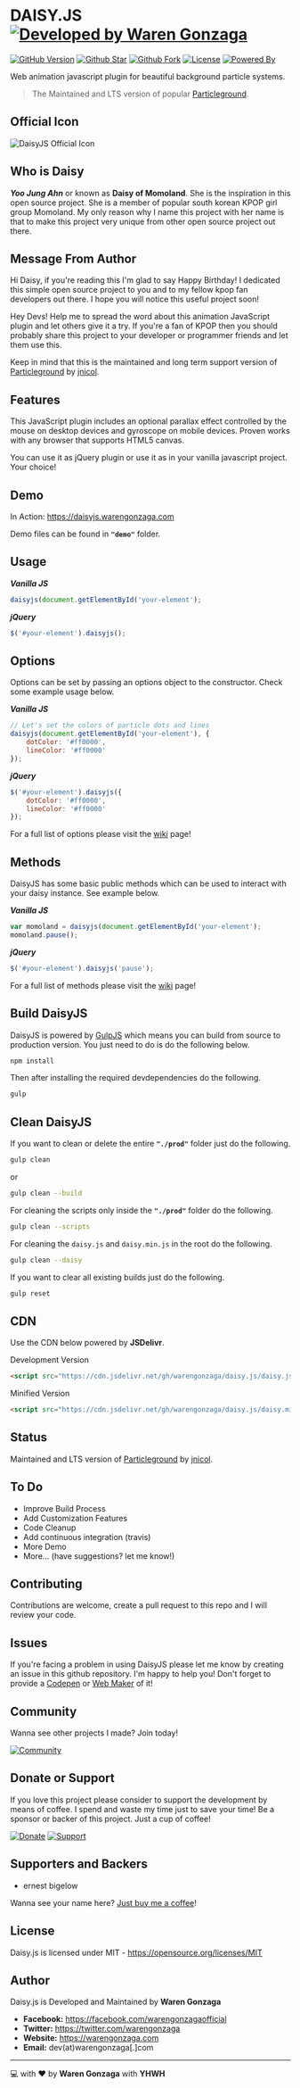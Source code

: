 # DAISY.JS [![Developed by Waren Gonzaga](https://img.shields.io/badge/Developed%20by-Waren%20Gonzaga-blue.svg?longCache=true&style=for-the-badge)](https://facebook.com/warengonzagaofficial)

[![GitHub Version](https://img.shields.io/github/release/WarenGonzaga/daisy.js.svg?style=for-the-badge)](https://github.com/WarenGonzaga/daisy.js/)
[![Github Star](https://img.shields.io/github/stars/WarenGonzaga/daisy.js.svg?style=for-the-badge)](https://github.com/WarenGonzaga/daisy.js)
[![Github Fork](https://img.shields.io/github/forks/WarenGonzaga/daisy.js.svg?style=for-the-badge)](https://github.com/WarenGonzaga/daisy.js)
[![License](https://img.shields.io/github/license/WarenGonzaga/daisy.js.svg?style=for-the-badge)](https://github.com/WarenGonzaga/daisy.js)
[![Powered By](https://img.shields.io/badge/Powered%20By-GulpJS-orange.svg?style=for-the-badge)](https://gulpjs.com)

Web animation javascript plugin for beautiful background particle systems.
> The Maintained and LTS version of popular [Particleground](https://github.com/jnicol/particleground "Particleground").

## Official Icon

![DaisyJS Official Icon](https://avataaars.io/?avatarStyle=Circle&topType=LongHairBigHair&accessoriesType=Blank&hairColor=BrownDark&facialHairType=Blank&clotheType=CollarSweater&clotheColor=Red&eyeType=Happy&eyebrowType=Default&mouthType=Smile&skinColor=Pale)

## Who is Daisy

**_Yoo Jung Ahn_** or known as **Daisy of Momoland**. She is the inspiration in this open source project. She is a member of popular south korean KPOP girl group Momoland. My only reason why I name this project with her name is that to make this project very unique from other open source project out there.

## Message From Author

Hi Daisy, if you're reading this I'm glad to say Happy Birthday! I dedicated this simple open source project to you and to my fellow kpop fan developers out there. I hope you will notice this useful project soon!

Hey Devs! Help me to spread the word about this animation JavaScript plugin and let others give it a try. If you're a fan of KPOP then you should probably share this project to your developer or programmer friends and let them use this.

Keep in mind that this is the maintained and long term support version of [Particleground](https://github.com/jnicol/particleground "Particleground") by [jnicol](https://github.com/jnicol "jnicol").

## Features

This JavaScript plugin includes an optional parallax effect controlled by the mouse on desktop devices and gyroscope on mobile devices. Proven works with any browser that supports HTML5 canvas.

You can use it as jQuery plugin or use it as in your vanilla javascript project. Your choice!

## Demo

In Action: <https://daisyjs.warengonzaga.com>

Demo files can be found in **``"demo"``** folder.

## Usage

**_Vanilla JS_**

```js
daisyjs(document.getElementById('your-element');
```

**_jQuery_**

```js
$('#your-element').daisyjs();
```

## Options

Options can be set by passing an options object to the constructor. Check some example usage below.

**_Vanilla JS_**

```js
// Let's set the colors of particle dots and lines
daisyjs(document.getElementById('your-element'), {
    dotColor: '#ff0000',
    lineColor: '#ff0000'
});
```

**_jQuery_**

```js
$('#your-element').daisyjs({
    dotColor: '#ff0000',
    lineColor: '#ff0000'
});
```

For a full list of options please visit the [wiki](https://github.com/warengonzaga/daisy.js/wiki "Wiki") page!

## Methods

DaisyJS has some basic public methods which can be used to interact with your daisy instance. See example below.

**_Vanilla JS_**

```js
var momoland = daisyjs(document.getElementById('your-element');
momoland.pause();
```

**_jQuery_**

```js
$('#your-element').daisyjs('pause');
```

For a full list of methods please visit the [wiki](https://github.com/warengonzaga/daisy.js/wiki "Wiki") page!

## Build DaisyJS

DaisyJS is powered by [GulpJS](https://gulpjs.com/) which means you can build from source to production version. You just need to do is do the following below.

```bash
npm install
```

Then after installing the required devdependencies do the following.

```bash
gulp
```

## Clean DaisyJS

If you want to clean or delete the entire **``"./prod"``** folder just do the following.

```bash
gulp clean
```

or

```bash
gulp clean --build
```

For cleaning the scripts only inside the **``"./prod"``** folder do the following.

```bash
gulp clean --scripts
```

For cleaning the ``daisy.js`` and ``daisy.min.js`` in the root do the following.

```bash
gulp clean --daisy
```

If you want to clear all existing builds just do the following.

```bash
gulp reset
```

## CDN

Use the CDN below powered by **JSDelivr**.

Development Version

```html
<script src="https://cdn.jsdelivr.net/gh/warengonzaga/daisy.js/daisy.js"></script>
```

Minified Version

```html
<script src="https://cdn.jsdelivr.net/gh/warengonzaga/daisy.js/daisy.min.js"></script>
```

## Status

Maintained and LTS version of [Particleground](https://github.com/jnicol/particleground "Particleground") by [jnicol](https://github.com/jnicol "jnicol").

## To Do

* Improve Build Process
* Add Customization Features
* Code Cleanup
* Add continuous integration (travis)
* More Demo
* More... (have suggestions? let me know!)

## Contributing

Contributions are welcome, create a pull request to this repo and I will review your code.

## Issues

If you're facing a problem in using DaisyJS please let me know by creating an issue in this github repository. I'm happy to help you! Don't forget to provide a [Codepen](https://codepen.io/) or [Web Maker](https://webmaker.app/) of it!

## Community

Wanna see other projects I made? Join today!

[![Community](https://discordapp.com/api/guilds/659684980137656340/widget.png?style=banner2)](https://bmc.xyz/l/wgofficialds)

## Donate or Support

If you love this project please consider to support the development by means of coffee. I spend and waste my time just to save your time! Be a sponsor or backer of this project. Just a cup of coffee!

[![Donate](https://img.shields.io/badge/Donate-PayPal-blue.svg?style=for-the-badge)](https://paypal.me/warengonzagaofficial)
[![Support](https://img.shields.io/badge/Support-Buy%20Me%20A%20Coffee-orange.svg?style=for-the-badge)](https://www.buymeacoffee.com/warengonzaga)

## Supporters and Backers

* ernest bigelow

Wanna see your name here? [Just buy me a coffee](https://www.buymeacoffee.com/warengonzaga)!

## License

Daisy.js is licensed under MIT - <https://opensource.org/licenses/MIT>

## Author

Daisy.js is Developed and Maintained by **Waren Gonzaga**

* **Facebook:** <https://facebook.com/warengonzagaofficial>
* **Twitter:** <https://twitter.com/warengonzaga>
* **Website:** <https://warengonzaga.com>
* **Email:** dev(at)warengonzaga[.]com

---

:computer: with :heart: by **Waren Gonzaga** with **YHWH**
